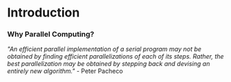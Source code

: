 # Introduction

### Why Parallel Computing?

*"An efficient parallel implementation of a serial program may not be obtained by
finding efficient parallelizations of each of its steps. Rather, the best parallelization may be obtained by stepping back and devising an entirely new algorithm."* - Peter Pacheco